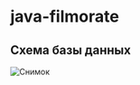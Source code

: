 # java-filmorate
## Схема базы данных 
![Снимок](https://github.com/user-attachments/assets/4593df5b-6d11-4167-8ba8-2665877a411c)
